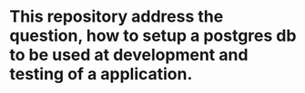# This repository address the question, how to setup a postgres db to be used at development and testing of a application.